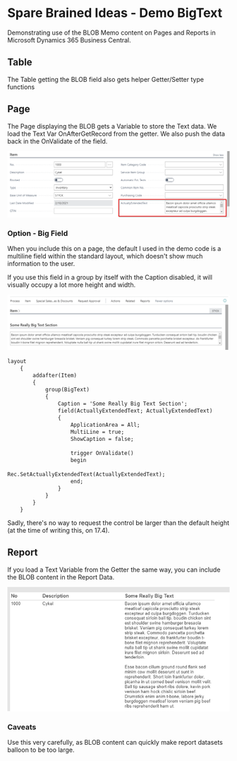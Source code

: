 # Spare Brained Ideas - Demo BigText
Demonstrating use of the BLOB Memo content on Pages and Reports in Microsoft Dynamics 365 Business Central.

## Table

The Table getting the BLOB field also gets helper Getter/Setter type functions

## Page

The Page displaying the BLOB gets a Variable to store the Text data.  We load the Text Var OnAfterGetRecord from the getter.  We also push the data back in the OnValidate of the field.

![Large Text Control shown on Item Card](images/LargeTextControl.png)

### Option - Big Field

When you include this on a page, the default I used in the demo code is a multiline field within the standard layout, which doesn't show much information to the user.

If you use this field in a group by itself with the Caption disabled, it will visually occupy a lot more height and width.

![Larger Text Control shown on Item Card](images/LargestTextControl.png)

```al
layout
    {
        addafter(Item)
        {
            group(BigText)
            {
                Caption = 'Some Really Big Text Section';
                field(ActuallyExtendedText; ActuallyExtendedText)
                {
                    ApplicationArea = All;
                    MultiLine = true;
                    ShowCaption = false;

                    trigger OnValidate()
                    begin
                        Rec.SetActuallyExtendedText(ActuallyExtendedText);
                    end;
                }
            }
        }
    }
```

Sadly, there's no way to request the control be larger than the default height (at the time of writing this, on 17.4).

## Report

If you load a Text Variable from the Getter the same way, you can include the BLOB content in the Report Data.

![Report RDL Preview showing a table with the Item Number, Description, and a very large set of paragraphs filling the page.](images/LargeReport.png)

### Caveats

Use this very carefully, as BLOB content can quickly make report datasets balloon to be too large.
